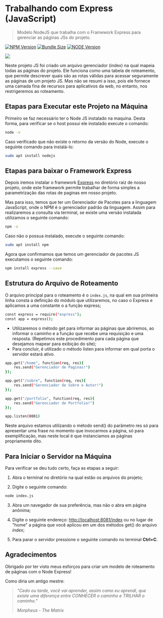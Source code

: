 # Trabalhando com Express (JavaScript)
> Modelo NodeJS que trabalha com o Framework Express para gerenciar as páginas JSs do projeto.

[![NPM Version][NPM-image]][npm-url]
[![Bundle Size][npm-bundle-size]][npm-url]
[![NODE Version][NODE-image]][node-url]

![](https://upload.wikimedia.org/wikipedia/commons/thumb/d/d9/Node.js_logo.svg/1200px-Node.js_logo.svg.png?w=283)  

Neste projeto JS foi criado um arquivo gerenciador (index) na qual mapeia todas as páginas do projeto.
Ele funciona como uma tabela de roteamento, que permite descrever quais são as rotas válidas para acessar seguramente as páginas de um projeto JS. Mas não se resumi a isso, pois ele fornece uma camada fina de recursos para aplicativos da web, no entanto, nos restrigeremos ao roteamento.


## Etapas para Executar este Projeto na Máquina
Primeiro se faz necessário ter o Node JS instalado na maquina. Desta forma, para verificar se o host possui ele instalado execute o comando:

```sh
node -v
```  

Caso verificado que não existe o retorno da versão do Node, execute o seguinte comando para instalá-lo:

```sh
sudo apt install nodejs
```


## Etapas para baixar o Framework Express
Depois iremos instalar o framework [Express](https://expressjs.com/pt-br/) no diretório raiz de nosso projeto, onde este framework permite trabalhar de forma simples a parametrização das rotas de paginas em nosso projeto. 

Mas para isso, temos que ter um Gerenciador de Pacotes para a linguagem JavaScript, onde o NPM é o gerenciador padrão da linguagem. Assim para realizaremos a consulta via terminal, se existe uma versão instalada utilizamos o seguinte comando:

```sh
npm -v
```

Caso não o possua instalado, execute o seguinte comando:
```sh
sudo apt install npm
```


Agora que confirmamos que temos um gerenciador de pacotes JS executamos o seguinte comando:

```sh
npm install express --save
```


## Estrutura do Arquivo de Roteamento
O arquivo principal para o roteamento é o ``index.js``, na qual em sua primeira linha consta a definição do módulo que utilizaremos, no caso o Express e aplicamos a uma constante o a função express;
```sh
const express = require("express");
const app = express();
```

* Utilizaremos o método get para informar as páginas que abriremos, ao informar o caminho e a função que recebe uma requisição e uma resposta. (Repetimos este procedimento para cada página que desejamos mapear para exibição do site);
* Para concluir, é utilizado o método listen para informar em qual porta o servidor estará ativo.

```sh
app.get("/home", function(req, res){
    res.send("Gerenciador de Paginas!")
});

app.get("/sobre", function(req, res){
    res.send("Gerenciador de Sobre o Autor!")
});

app.get("/portfolio", function(req, res){
    res.send("Gerenciador de Portfolio!")
});

app.listen(8081)
```

Neste arquivo estamos utilizando o método send() do parâmetro res só para apresentar uma frase no momento que invocarmos a página, só para exemplificação, mas neste local é que instanciamos as páginas propriamente dito.


## Para Iniciar o Servidor na Máquina
Para verificar se deu tudo certo, faça as etapas a seguir:

1. Abra o terminal no diretório na qual estão os arquivos do projeto;

2. Digite o seguinte comando:
```sh
node index.js
```

3. Abra um navegador de sua preferência, mas não o abra em página anônima;

4. Digite o seguinte endereço: <http://localhost:8081/index> ou no lugar de "home" a página que você aplicou em um dos métodos get() do arquivo _index_;

5. Para parar o servidor pressione o seguinte comando no terminal **Ctrl+C**.

## Agradecimentos
Obrigado por ter visto meus esforços para criar um modelo de roteamento de páginas com o Node Express!


Como diria um antigo mestre:
> *"Cedo ou tarde, você vai aprender, assim como eu aprendi, que existe uma diferença entre CONHECER o caminho e TRILHAR o caminho."*
>
> *Morpheus - The Matrix*

[NPM-image]: https://img.shields.io/npm/v/express?style=plastic
[node-url]: https://nodejs.org/en/
[npm-url]: https://www.npmjs.com/
[npm-bundle-size]:https://img.shields.io/bundlephobia/min/express?style=plastic
[NODE-image]: https://img.shields.io/node/v/npm?style=plastic
[wiki]: https://github.com/seunome/seuprojeto/wiki